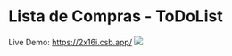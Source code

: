 # Lista de Compras - ToDoList
Live Demo: https://2x16i.csb.app/
<img src="https://user-images.githubusercontent.com/37172038/105790340-e9dde800-5f62-11eb-8c2f-f84bbf48a3f5.png">